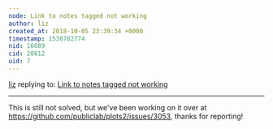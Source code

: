 ```yaml
---
node: Link to notes tagged not working
author: liz
created_at: 2018-10-05 23:39:34 +0000
timestamp: 1538782774
nid: 16689
cid: 20812
uid: 7
---
```




[liz](../profile/liz) replying to: [Link to notes tagged not working](../notes/asnow/07-11-2018/link-to-notes-tagged-not-working)

----
This is still not solved, but we've been working on it over at https://github.com/publiclab/plots2/issues/3053, thanks for reporting!